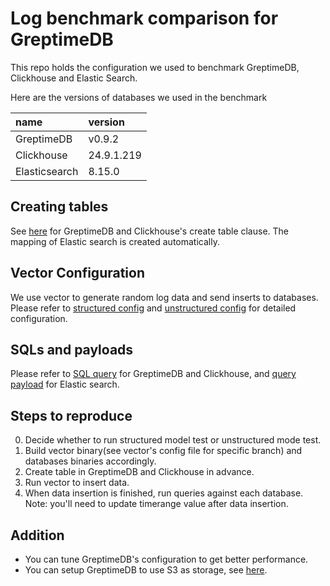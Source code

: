 # Log benchmark comparison for GreptimeDB
This repo holds the configuration we used to benchmark GreptimeDB, Clickhouse and Elastic Search.

Here are the versions of databases we used in the benchmark

| name          | version    |
| :------------ | :--------- |
| GreptimeDB    | v0.9.2     |
| Clickhouse    | 24.9.1.219 |
| Elasticsearch | 8.15.0     |

## Creating tables
See [here](./create_table.sql) for GreptimeDB and Clickhouse's create table clause. 
The mapping of Elastic search is created automatically.

## Vector Configuration
We use vector to generate random log data and send inserts to databases.
Please refer to [structured config](./structured_vector.toml) and [unstructured config](./unstructured_vector.toml) for detailed configuration.

## SQLs and payloads
Please refer to [SQL query](./create_table.sql) for GreptimeDB and Clickhouse, and [query payload](./query.md) for Elastic search.

## Steps to reproduce
0. Decide whether to run structured model test or unstructured mode test.
1. Build vector binary(see vector's config file for specific branch) and databases binaries accordingly. 
2. Create table in GreptimeDB and Clickhouse in advance.
3. Run vector to insert data.
4. When data insertion is finished, run queries against each database. Note: you'll need to update timerange value after data insertion.

## Addition
- You can tune GreptimeDB's configuration to get better performance.
- You can setup GreptimeDB to use S3 as storage, see [here](https://docs.greptime.com/user-guide/operations/configuration/#storage-options).